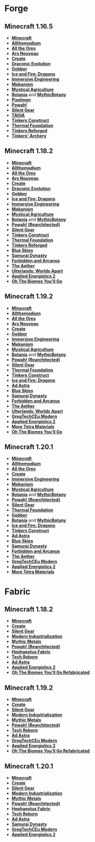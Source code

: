 # Forge
## Minecraft 1.16.5
+ **[Minecraft](https://www.minecraft.net/)**
+ **[Allthemodium](https://www.curseforge.com/minecraft/mc-mods/allthemodium)**
+ **[All the Ores](https://www.curseforge.com/minecraft/mc-mods/ato)**
+ **[Ars Nouveau](https://www.curseforge.com/minecraft/mc-mods/ars-nouveau)**
+ **[Create](https://www.curseforge.com/minecraft/mc-mods/create)**
+ **[Draconic Evolution](https://www.curseforge.com/minecraft/mc-mods/draconic-evolution)**
+ **[Gobber](https://www.curseforge.com/minecraft/mc-mods/gobber)**
+ **[Ice and Fire: Dragons](https://www.curseforge.com/minecraft/mc-mods/ice-and-fire-dragons)**
+ **[Immersive Engineering](https://www.curseforge.com/minecraft/mc-mods/immersive-engineering)**
+ **[Mekanism](https://www.curseforge.com/minecraft/mc-mods/mekanism)**
+ **[Mystical Agriculture](https://www.curseforge.com/minecraft/mc-mods/mystical-agriculture)** 
+ **[Botania](https://www.curseforge.com/minecraft/mc-mods/botania)** and **[MythicBotany](https://www.curseforge.com/minecraft/mc-mods/mythicbotany)**
+ **[Pixelmon](https://www.curseforge.com/minecraft/mc-mods/pixelmon)**
+ **[Powah!](https://www.curseforge.com/minecraft/mc-mods/powah)**
+ **[Silent Gear](https://www.curseforge.com/minecraft/mc-mods/silent-gear)**
+ **[TAIGA](https://www.curseforge.com/minecraft/mc-mods/taiga-tinkers-alloying-addon)**
+ **[Tinkers Construct](https://www.curseforge.com/minecraft/mc-mods/tinkers-construct)**
+ **[Thermal Foundation](https://www.curseforge.com/minecraft/mc-mods/thermal-foundation)**
+ **[Tinkers Reforged](https://www.curseforge.com/minecraft/mc-mods/tinkers-reforged)**
+ **[Tinkers' Archery](https://www.curseforge.com/minecraft/mc-mods/tinkers-archery)**

## Minecraft 1.18.2
+ **[Minecraft](https://www.minecraft.net/)**
+ **[Allthemodium](https://www.curseforge.com/minecraft/mc-mods/allthemodium)**
+ **[All the Ores](https://www.curseforge.com/minecraft/mc-mods/ato)**
+ **[Ars Nouveau](https://www.curseforge.com/minecraft/mc-mods/ars-nouveau)**
+ **[Create](https://www.curseforge.com/minecraft/mc-mods/create)**
+ **[Draconic Evolution](https://www.curseforge.com/minecraft/mc-mods/draconic-evolution)**
+ **[Gobber](https://www.curseforge.com/minecraft/mc-mods/gobber)**
+ **[Ice and Fire: Dragons](https://www.curseforge.com/minecraft/mc-mods/ice-and-fire-dragons)**
+ **[Immersive Engineering](https://www.curseforge.com/minecraft/mc-mods/immersive-engineering)**
+ **[Mekanism](https://www.curseforge.com/minecraft/mc-mods/mekanism)**
+ **[Mystical Agriculture](https://www.curseforge.com/minecraft/mc-mods/mystical-agriculture)**
+ **[Botania](https://www.curseforge.com/minecraft/mc-mods/botania)** and **[MythicBotany](https://www.curseforge.com/minecraft/mc-mods/mythicbotany)**
+ **[Powah! (Rearchitected)](https://www.curseforge.com/minecraft/mc-mods/powah-rearchitected)**
+ **[Silent Gear](https://www.curseforge.com/minecraft/mc-mods/silent-gear)**
+ **[Tinkers Construct](https://www.curseforge.com/minecraft/mc-mods/tinkers-construct)**
+ **[Thermal Foundation](https://www.curseforge.com/minecraft/mc-mods/thermal-foundation)**
+ **[Tinkers Reforged](https://www.curseforge.com/minecraft/mc-mods/tinkers-reforged)**
+ **[Blue Skies](https://www.curseforge.com/minecraft/mc-mods/blue-skies)**
+ **[Samurai Dynasty](https://www.curseforge.com/minecraft/mc-mods/samurai-dynasty)**
+ **[Forbidden and Arcanus](https://www.curseforge.com/minecraft/mc-mods/forbidden-arcanus)**
+ **[The Aether](https://www.curseforge.com/minecraft/mc-mods/aether)**
+ **[Ulterlands: Worlds Apart](https://www.curseforge.com/minecraft/mc-mods/the-ulterlands)**
+ **[Applied Energistics 2](https://www.curseforge.com/minecraft/mc-mods/the-ulterlands)**
+ **[Oh The Biomes You'll Go](https://www.curseforge.com/minecraft/mc-mods/oh-the-biomes-youll-go)**

## Minecraft 1.19.2
+ **[Minecraft](https://www.minecraft.net/)**
+ **[Allthemodium](https://www.curseforge.com/minecraft/mc-mods/allthemodium)**
+ **[All the Ores](https://www.curseforge.com/minecraft/mc-mods/ato)**
+ **[Ars Nouveau](https://www.curseforge.com/minecraft/mc-mods/ars-nouveau)**
+ **[Create](https://www.curseforge.com/minecraft/mc-mods/create)**
+ **[Gobber](https://www.curseforge.com/minecraft/mc-mods/gobber)**
+ **[Immersive Engineering](https://www.curseforge.com/minecraft/mc-mods/immersive-engineering)**
+ **[Mekanism](https://www.curseforge.com/minecraft/mc-mods/mekanism)**
+ **[Mystical Agriculture](https://www.curseforge.com/minecraft/mc-mods/mystical-agriculture)**
+ **[Botania](https://www.curseforge.com/minecraft/mc-mods/botania)** and **[MythicBotany](https://www.curseforge.com/minecraft/mc-mods/mythicbotany)**
+ **[Powah! (Rearchitected)](https://www.curseforge.com/minecraft/mc-mods/powah-rearchitected)**
+ **[Silent Gear](https://www.curseforge.com/minecraft/mc-mods/silent-gear)**
+ **[Thermal Foundation](https://www.curseforge.com/minecraft/mc-mods/thermal-foundation)**
+ **[Tinkers Construct](https://www.curseforge.com/minecraft/mc-mods/tinkers-construct)**
+ **[Ice and Fire: Dragons](https://www.curseforge.com/minecraft/mc-mods/ice-and-fire-dragons)**
+ **[Ad Astra](https://www.curseforge.com/minecraft/mc-mods/ad-astra)**
+ **[Blue Skies](https://www.curseforge.com/minecraft/mc-mods/blue-skies)**
+ **[Samurai Dynasty](https://www.curseforge.com/minecraft/mc-mods/samurai-dynasty)**
+ **[Forbidden and Arcanus](https://www.curseforge.com/minecraft/mc-mods/forbidden-arcanus)**
+ **[The Aether](https://www.curseforge.com/minecraft/mc-mods/aether)**
+ **[Ulterlands: Worlds Apart](https://www.curseforge.com/minecraft/mc-mods/the-ulterlands)**
+ **[GregTechCEu Modern](https://www.curseforge.com/minecraft/mc-mods/gregtechceu-modern)**
+ **[Applied Energistics 2](https://www.curseforge.com/minecraft/mc-mods/the-ulterlands)**
+ **[More Tetra Materials](https://www.curseforge.com/minecraft/mc-mods/more-tetra-materials)**
+ **[Oh The Biomes You'll Go](https://www.curseforge.com/minecraft/mc-mods/oh-the-biomes-youll-go)**

## Minecraft 1.20.1
+ **[Minecraft](https://www.minecraft.net/)**
+ **[Allthemodium](https://www.curseforge.com/minecraft/mc-mods/allthemodium)**
+ **[All the Ores](https://www.curseforge.com/minecraft/mc-mods/ato)**
+ **[Create](https://www.curseforge.com/minecraft/mc-mods/create)**
+ **[Immersive Engineering](https://www.curseforge.com/minecraft/mc-mods/immersive-engineering)**
+ **[Mekanism](https://www.curseforge.com/minecraft/mc-mods/mekanism)**
+ **[Mystical Agriculture](https://www.curseforge.com/minecraft/mc-mods/mystical-agriculture)**
+ **[Botania](https://www.curseforge.com/minecraft/mc-mods/botania)** and **[MythicBotany](https://www.curseforge.com/minecraft/mc-mods/mythicbotany)**
+ **[Powah! (Rearchitected)](https://www.curseforge.com/minecraft/mc-mods/powah-rearchitected)**
+ **[Silent Gear](https://www.curseforge.com/minecraft/mc-mods/silent-gear)**
+ **[Thermal Foundation](https://www.curseforge.com/minecraft/mc-mods/thermal-foundation)**
+ **[Gobber](https://www.curseforge.com/minecraft/mc-mods/gobber)**
+ **[Botania](https://www.curseforge.com/minecraft/mc-mods/botania)** and **[MythicBotany](https://www.curseforge.com/minecraft/mc-mods/mythicbotany)**
+ **[Ice and Fire: Dragons](https://www.curseforge.com/minecraft/mc-mods/ice-and-fire-dragons)**
+ **[Tinkers Construct](https://www.curseforge.com/minecraft/mc-mods/tinkers-construct)**
+ **[Ad Astra](https://www.curseforge.com/minecraft/mc-mods/ad-astra)**
+ **[Blue Skies](https://www.curseforge.com/minecraft/mc-mods/blue-skies)**
+ **[Samurai Dynasty](https://www.curseforge.com/minecraft/mc-mods/samurai-dynasty)**
+ **[Forbidden and Arcanus](https://www.curseforge.com/minecraft/mc-mods/forbidden-arcanus)**
+ **[The Aether](https://www.curseforge.com/minecraft/mc-mods/aether)**
+ **[GregTechCEu Modern](https://www.curseforge.com/minecraft/mc-mods/gregtechceu-modern)**
+ **[Applied Energistics 2](https://www.curseforge.com/minecraft/mc-mods/the-ulterlands)**
+ **[More Tetra Materials](https://www.curseforge.com/minecraft/mc-mods/more-tetra-materials)**

# Fabric
## Minecraft 1.18.2
+ **[Minecraft](https://www.minecraft.net/)**
+ **[Create](https://www.curseforge.com/minecraft/mc-mods/create)**
+ **[Silent Gear](https://www.curseforge.com/minecraft/mc-mods/silent-gear)**
+ **[Modern Industrialization](https://www.curseforge.com/minecraft/mc-mods/modern-industrialization)**
+ **[Mythic Metals](https://www.curseforge.com/minecraft/mc-mods/mythicmetals)**
+ **[Powah! (Rearchitected)](https://www.curseforge.com/minecraft/mc-mods/powah-rearchitected)**
+ **[Hephaestus Fabric](https://www.curseforge.com/minecraft/mc-mods/hephaestus-fabric)**
+ **[Tech Reborn](https://www.curseforge.com/minecraft/mc-mods/techreborn)**
+ **[Ad Astra](https://www.curseforge.com/minecraft/mc-mods/ad-astra)**
+ **[Applied Energistics 2](https://www.curseforge.com/minecraft/mc-mods/applied-energistics-2)**
+ **[Oh The Biomes You'll Go Refabricated](https://www.curseforge.com/minecraft/mc-mods/oh-the-biomes-youll-go-fabric)**

## Minecraft 1.19.2
+ **[Minecraft](https://www.minecraft.net/)**
+ **[Create](https://www.curseforge.com/minecraft/mc-mods/create)**
+ **[Silent Gear](https://www.curseforge.com/minecraft/mc-mods/silent-gear)**
+ **[Modern Industrialization](https://www.curseforge.com/minecraft/mc-mods/modern-industrialization)**
+ **[Mythic Metals](https://www.curseforge.com/minecraft/mc-mods/mythicmetals)**
+ **[Powah! (Rearchitected)](https://www.curseforge.com/minecraft/mc-mods/powah-rearchitected)**
+ **[Tech Reborn](https://www.curseforge.com/minecraft/mc-mods/techreborn)**
+ **[Ad Astra](https://www.curseforge.com/minecraft/mc-mods/ad-astra)**
+ **[GregTechCEu Modern](https://www.curseforge.com/minecraft/mc-mods/gregtechceu-modern)**
+ **[Applied Energistics 2](https://www.curseforge.com/minecraft/mc-mods/applied-energistics-2)**
+ **[Oh The Biomes You'll Go Refabricated](https://www.curseforge.com/minecraft/mc-mods/oh-the-biomes-youll-go-fabric)**

## Minecraft 1.20.1
+ **[Minecraft](https://www.minecraft.net/)**
+ **[Create](https://www.curseforge.com/minecraft/mc-mods/create)**
+ **[Silent Gear](https://www.curseforge.com/minecraft/mc-mods/silent-gear)**
+ **[Modern Industrialization](https://www.curseforge.com/minecraft/mc-mods/modern-industrialization)**
+ **[Mythic Metals](https://www.curseforge.com/minecraft/mc-mods/mythicmetals)**
+ **[Powah! (Rearchitected)](https://www.curseforge.com/minecraft/mc-mods/powah-rearchitected)**
+ **[Hephaestus Fabric](https://www.curseforge.com/minecraft/mc-mods/hephaestus-fabric)**
+ **[Tech Reborn](https://www.curseforge.com/minecraft/mc-mods/techreborn)**
+ **[Ad Astra](https://www.curseforge.com/minecraft/mc-mods/ad-astra)**
+ **[Samurai Dynasty](https://www.curseforge.com/minecraft/mc-mods/epic-samurais-fabric)**
+ **[GregTechCEu Modern](https://www.curseforge.com/minecraft/mc-mods/gregtechceu-modern)**
+ **[Applied Energistics 2](https://www.curseforge.com/minecraft/mc-mods/applied-energistics-2)**